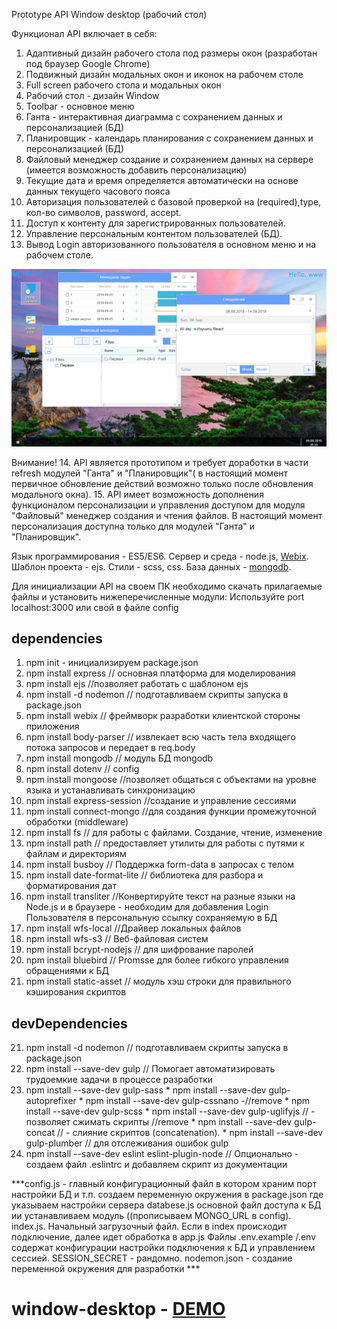 Prototype API Window desktop (рабочий стол)

Функционал API включает в себя:

1. Адаптивный дизайн рабочего стола под размеры окон (разработан под браузер Google Chrome)
2. Подвижный дизайн модальных окон и иконок на рабочем столе
3. Full screen рабочего стола и модальных окон
4. Pабочий стол - дизайн Window
5. Toolbar - основное меню
6. Ганта - интерактивная диаграмма с сохранением данных и персонализацией (БД)
7. Планировщик - календарь планирования с сохранением данных и персонализацией (БД)
8. Файловый менеджер создание и сохранением данных на сервере (имеется возможность добавить персонализацию)
9. Текущие дата и время определяется автоматически на основе данных текущего часового пояса
10. Авторизация пользователей с базовой проверкой на (required),type, кол-во символов, password, accept.
11. Доступ к контенту для зарегистрированных пользователей.
12. Управление персональным контентом пользователей (БД).
13. Вывод Login авторизованного пользователя в основном меню и на рабочем столе.


![Window](https://raw.githubusercontent.com/IgorV-creator/window-desktop/master/public/images/Window%20desktop.png)


Внимание! 14. API является прототипом и требует доработки в части refresh модулей "Ганта" и "Планировщик"( в настоящий момент первичное обновление действий возможно только после обновления модального окна). 15. API имеет возможность дополнения функционалом персонализации и управления доступом для модуля "Файловый" менеджер создания и чтения файлов. В настоящий момент персонализация доступна только для модулей "Ганта" и "Планировщик".

Язык программирования - ES5/ES6. Сервер и среда - node.js, [Webix](https://webix.com). Шаблон проекта - ejs. Стили - scss, css. База данных - [mongodb](https://cloud.mongodb.com).

Для инициализации API на своем ПК необходимо скачать прилагаемые файлы и установить нижеперечисленные модули: 
Используйте port localhost:3000 или свой в файле config

## dependencies

1. npm init - инициализируем package.json
2. npm install express // основная платформа для моделирования
3. npm install ejs //позволяет работать с шаблоном ejs
4. npm install -d nodemon // подготавливаем скрипты запуска в package.json
5. npm install webix // фреймворк разработки клиентской стороны приложения
6. npm install body-parser // извлекает всю часть тела входящего потока запросов и передает в req.body
7. npm install mongodb // модуль БД mongodb
8. npm install dotenv // config
9. npm install mongoose //позволяет общаться с объектами на уровне языка и устанавливать синхронизацию
10. npm install express-session //создание и управление сессиями
11. npm install connect-mongo //для создания функции промежуточной обработки (middleware)
12. npm install fs // для работы с файлами. Создание, чтение, изменение
13. npm install path // предоставляет утилиты для работы с путями к файлам и директориям
14. npm install busboy // Поддержка form-data в запросах с телом
15. npm install date-format-lite // библиотека для разбора и форматирования дат
16. npm install transliter //Конвертируйте текст на разные языки на Node.js и в браузере - необходим для добавления Login Пользователя в персональную ссылку сохраняемую в БД
17. npm install wfs-local //Драйвер локальных файлов
18. npm install wfs-s3 // Веб-файловая систем
19. npm install bcrypt-nodejs // для шифрование паролей
20. npm install bluebird // Promsse для более гибкого управления обращениями к БД
21. npm install static-asset // модуль хэш строки для правильного кэширования скриптов

## devDependencies

21. npm install -d nodemon // подготавливаем скрипты запуска в package.json 
23. npm install --save-dev gulp // Помогает автоматизировать трудоемкие задачи в процессе разработки 
24.	npm install --save-dev gulp-sass 
		* npm install --save-dev gulp-autoprefixer 
		* npm install --save-dev gulp-cssnano -//remove 
		* npm install --save-dev gulp-scss 
		* npm install --save-dev gulp-uglifyjs // - позволяет сжимать скрипты //remove 
		* npm install --save-dev gulp-concat // - слияние скриптов (concatenation). 
		* npm install --save-dev gulp-plumber // для отслеживания ошибок gulp 
25. npm install --save-dev eslint eslint-plugin-node // Oпционально - сoздаем файл .eslintrc и добавляем скрипт из документации

***config.js - главный конфигурационный файл в котором храним порт настройки БД и т.п. создаем переменную окружения в package.json где указываем настройки сервера databese.js основной файл доступа к БД ии устанавливаем модуль ((прописываем MONGO_URL в config). index.js. Начальный загрузочный файл. Если в index происходит подключение, далее идет обработка в арр.js Файлы .env.example /.env содержат конфигурации настройки подключения к БД и управлением сессией. SESSION_SECRET - рандомно. nodemon.json - создание переменной окружения для разработки ***

# window-desktop - [DEMO](https://window-decstop.herokuapp.com)
